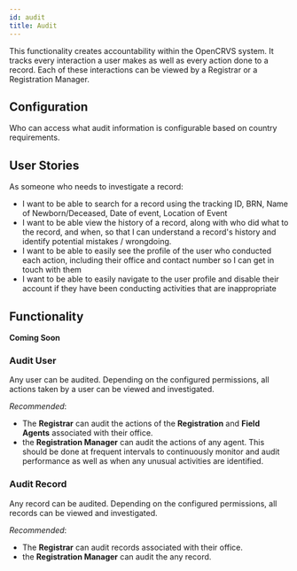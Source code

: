 ```yaml
---
id: audit
title: Audit
---
```


This functionality creates accountability within the OpenCRVS system. It tracks every interaction a user makes as well as every action done to a record. Each of these interactions can be viewed by a Registrar or a Registration Manager.

## Configuration

Who can access what audit information is configurable based on country requirements.

## User Stories

As someone who needs to investigate a record:

- I want to be able to search for a record using the tracking ID, BRN, Name of Newborn/Deceased, Date of event, Location of Event
- I want to be able view the history of a record, along with who did what to the record, and when, so that I can understand a record's history and identify potential mistakes / wrongdoing.
- I want to be able to easily see the profile of the user who conducted each action, including their office and contact number so I can get in touch with them
- I want to be able to easily navigate to the user profile and disable their account if they have been conducting activities that are inappropriate

## Functionality

**Coming Soon**

### Audit User

Any user can be audited. Depending on the configured permissions, all actions taken by a user can be viewed and investigated.

_Recommended_:

- The **Registrar** can audit the actions of the **Registration** and **Field Agents** associated with their office.
- the **Registration Manager** can audit the actions of any agent. This should be done at frequent intervals to continuously monitor and audit performance as well as when any unusual activities are identified.

### Audit Record

Any record can be audited. Depending on the configured permissions, all records can be viewed and investigated.

_Recommended_:

- The **Registrar** can audit records associated with their office.
- the **Registration Manager** can audit the any record.
